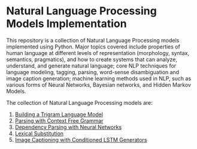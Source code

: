# Natural Language Processing Models Implementation

This repository is a collection of Natural Language Processing models implemented using Python. Major topics covered include properties of human language at different levels of representation (morphology, syntax, semantics, pragmatics), and how to create systems that can analyze, understand, and generate natural language; core NLP techniques for language modeling, tagging, parsing, word-sense disambiguation and image caption generation;  machine learning methods used in NLP, such as various forms of Neural Networks, Bayesian networks, and Hidden Markov Models. 

The collection of Natural Language Processing models are:
1. [Building a Trigram Language Model](/Building%20a%20Trigram%20Language%20Model)
2. [Parsing with Context Free Grammar](/Parsing%20with%20Context%20Free%20Grammar)
3. [Dependency Parsing with Neural Networks](/Dependency%20Parsing%20with%20Neural%20Networks)
4. [Lexical Substitution](/Lexical%20Substitution)
5. [Image Captioning with Conditioned LSTM Generators](/Image%20Captioning%20with%20Conditioned%20LSTM%20Generators)